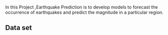 In this Project ,Earthquake Prediction is to develop models to forecast the occurrence of earthquakes and predict the magnitude in a particular region.
## Data set
